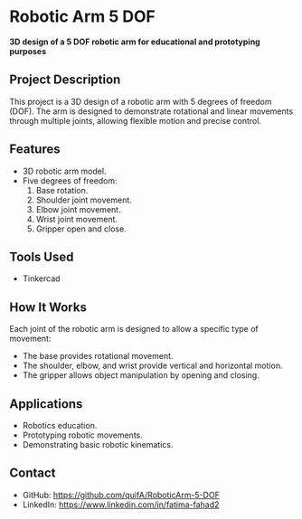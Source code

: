 # Robotic Arm 5 DOF

**3D design of a 5 DOF robotic arm for educational and prototyping purposes**

## Project Description
This project is a 3D design of a robotic arm with 5 degrees of freedom (DOF). The arm is designed to demonstrate rotational and linear movements through multiple joints, allowing flexible motion and precise control.

## Features
- 3D robotic arm model.
- Five degrees of freedom:
  1. Base rotation.
  2. Shoulder joint movement.
  3. Elbow joint movement.
  4. Wrist joint movement.
  5. Gripper open and close.

## Tools Used
- Tinkercad

## How It Works
Each joint of the robotic arm is designed to allow a specific type of movement:
- The base provides rotational movement.
- The shoulder, elbow, and wrist provide vertical and horizontal motion.
- The gripper allows object manipulation by opening and closing.

## Applications
- Robotics education.
- Prototyping robotic movements.
- Demonstrating basic robotic kinematics.


## Contact
- GitHub: https://github.com/quifA/RoboticArm-5-DOF
- LinkedIn: https://www.linkedin.com/in/fatima-fahad2
